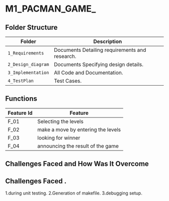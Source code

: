 # M1_PACMAN_GAME_
## Folder Structure
Folder               | Description
-------------------  | -----------------------------------------
`1_Requirements`     | Documents Detailing requirements and research.
`2_Design_diagram`     | Documents Specifying design details.
`3_Implementation`   | All Code and Documentation.
`4_TestPlan`| Test Cases.
## Functions 
| Feature Id | Feature |
| -----------|---------|
|F_01| Selecting the levels  |
|F_02| make a move by entering the levels |
|F_03| looking for winner |
|F_04| announcing the result of the game |


## Challenges Faced and How Was It Overcome
## Challenges Faced .

1.during unit testing.
2.Generation of makefile.
3.debugging setup.
